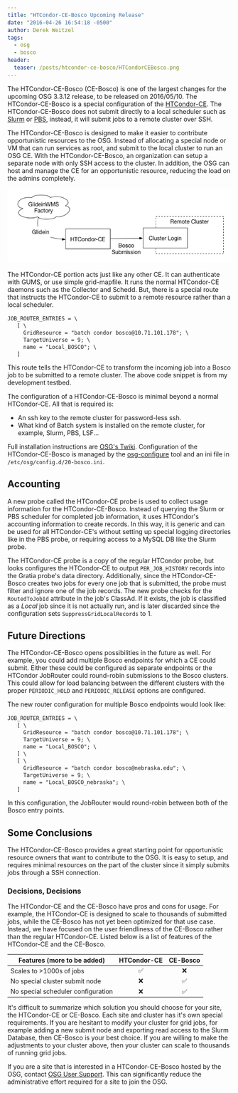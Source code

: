 ```yaml
---
title: "HTCondor-CE-Bosco Upcoming Release"
date: "2016-04-26 16:54:18 -0500"
author: Derek Weitzel
tags:
  - osg
  - bosco
header:
  teaser: /posts/htcondor-ce-bosco/HTCondorCEBosco.png
---
```


The HTCondor-CE-Bosco (CE-Bosco) is one of the largest changes for the upcoming OSG 3.3.12 release, to be released on 2016/05/10.  The HTCondor-CE-Bosco is a special configuration of the [HTCondor-CE](https://twiki.grid.iu.edu/bin/view/Documentation/Release3/InstallHTCondorCE).  The HTCondor-CE-Bosco does not submit directly to a local scheduler such as [Slurm](http://slurm.schedmd.com/) or [PBS](http://www.adaptivecomputing.com/products/open-source/torque/), instead, it will submit jobs to a remote cluster over SSH.

The HTCondor-CE-Bosco is designed to make it easier to contribute opportunistic resources to the OSG.  Instead of allocating a special node or VM that can run services as root, and submit to the local cluster to run an OSG CE.  With the HTCondor-CE-Bosco, an organization can setup a separate node with only SSH access to the cluster.  In addition, the OSG can host and manage the CE for an opportunistic resource, reducing the load on the admins completely.

![HTCondor-CE-Bosco](/images/posts/htcondor-ce-bosco/HTCondorCEBosco.png)

The HTCondor-CE portion acts just like any other CE.  It can authenticate with GUMS, or use simple grid-mapfile.  It runs the normal HTCondor-CE daemons such as the Collector and Schedd.  But, there is a special route that instructs the HTCondor-CE to submit to a remote resource rather than a local scheduler.

```
JOB_ROUTER_ENTRIES = \
   [ \
     GridResource = "batch condor bosco@10.71.101.178"; \
     TargetUniverse = 9; \
     name = "Local_BOSCO"; \
   ]
```

This route tells the HTCondor-CE to transform the incoming job into a Bosco job to be submitted to a remote cluster.  The above code snippet is from my development testbed.

The configuration of a HTCondor-CE-Bosco is minimal beyond a normal HTCondor-CE.  All that is required is:

  * An ssh key to the remote cluster for password-less ssh.
  * What kind of Batch system is installed on the remote cluster, for example, Slurm, PBS, LSF...

Full installation instructions are [OSG's Twiki](https://twiki.grid.iu.edu/bin/view/Documentation/Release3/InstallHTCondorBoscoDraft).  Configuration of the HTCondor-CE-Bosco is managed by the [osg-configure](https://github.com/opensciencegrid/osg-configure) tool and an ini file in `/etc/osg/config.d/20-bosco.ini`.

## Accounting

A new probe called the HTCondor-CE probe is used to collect usage information for the HTCondor-CE-Bosco.  Instead of querying the Slurm or PBS scheduler for completed job information, it uses HTCondor's accounting information to create records.  In this way, it is generic and can be used for all HTCondor-CE's without setting up special logging directories like in the PBS probe, or requiring access to a MySQL DB like the Slurm probe.

The HTCondor-CE probe is a copy of the regular HTCondor probe, but looks configures the HTCondor-CE to output `PER_JOB_HISTORY` records into the Gratia probe's data directory.  Additionally, since the HTCondor-CE-Bosco creates two jobs for every one job that is submitted, the probe must filter and ignore one of the job records.  The new probe checks for the `RoutedToJobId` attribute in the job's ClassAd.  If it exists, the job is classified as a _Local_ job since it is not actually run, and is later discarded since the configuration sets `SuppressGridLocalRecords` to 1. 

## Future Directions

The HTCondor-CE-Bosco opens possibilities in the future as well.  For example, you could add multiple Bosco endpoints for which a CE could submit.  Either these could be configured as separate endpoints or the HTCondor JobRouter could round-robin submissions to the Bosco clusters.  This could allow for load balancing between the different clusters with the proper `PERIODIC_HOLD` and `PERIODIC_RELEASE` options are configured.

The new router configuration for multiple Bosco endpoints would look like:

```
JOB_ROUTER_ENTRIES = \
   [ \
     GridResource = "batch condor bosco@10.71.101.178"; \
     TargetUniverse = 9; \
     name = "Local_BOSCO"; \
   ] \
   [ \
     GridResource = "batch condor bosco@nebraska.edu"; \
     TargetUniverse = 9; \
     name = "Local_BOSCO_nebraska"; \
   ] 
```

In this configuration, the JobRouter would round-robin between both of the Bosco entry points.

## Some Conclusions

The HTCondor-CE-Bosco provides a great starting point for opportunistic resource owners that want to contribute to the OSG.  It is easy to setup, and requires minimal resources on the part of the cluster since it simply submits jobs through a SSH connection.

### Decisions, Decisions

The HTCondor-CE and the CE-Bosco have pros and cons for usage.  For example, the HTCondor-CE is designed to scale to thousands of submitted jobs, while the CE-Bosco has not yet been optimized for that use case.  Instead, we have focused on the user friendliness of the CE-Bosco rather than the regular HTCondor-CE.  Listed below is a list of features of the HTCondor-CE and the CE-Bosco.

<!-- 
&#x2705; - Green Check Mark
&#x274C; - Red X
-->

| Features (more to be added)        | HTCondor-CE | CE-Bosco |
|------------------------------------|:-----------:|:--------:|
| Scales to >1000s of jobs           | &#x2705;    | &#x274C; |
| No special cluster submit node     | &#x274C;    | &#x2705; |
| No special scheduler configuration | &#x274C;    | &#x2705; |

It's difficult to summarize which solution you should choose for your site, the HTCondor-CE or CE-Bosco.  Each site and cluster has it's own special requirements.  If you are hesitant to modify your cluster for grid jobs, for example adding a new submit node and exporting read access to the Slurm Database, then CE-Bosco is your best choice.  If you are willing to make the adjustments to your cluster above, then your cluster can scale to thousands of running grid jobs.

If you are a site that is interested in a HTCondor-CE-Bosco hosted by the OSG, contact [OSG User Support](mailto:user-support@opensciencegrid.org).  This can significantly reduce the administrative effort required for a site to join the OSG.


